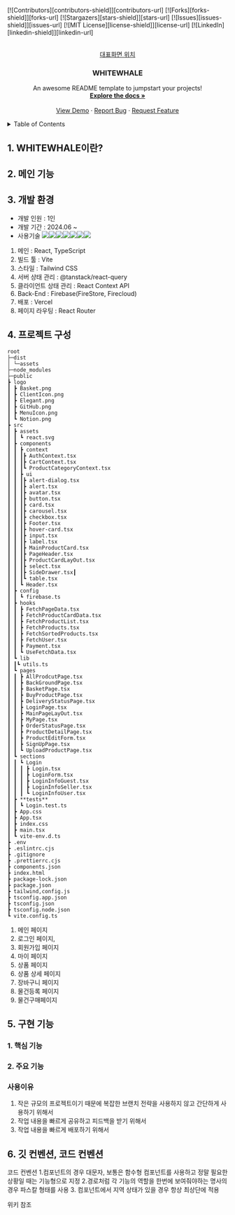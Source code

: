 <a id="readme-top"></a>

<!--
*** Thanks for checking out the Best-README-Template. If you have a suggestion
*** that would make this better, please fork the repo and create a pull request
*** or simply open an issue with the tag "enhancement".
*** Don't forget to give the project a star!
*** Thanks again! Now go create something AMAZING! :D
-->

<!-- PROJECT SHIELDS -->
<!--
*** I'm using markdown "reference style" links for readability.
*** Reference links are enclosed in brackets [ ] instead of parentheses ( ).
*** See the bottom of this document for the declaration of the reference variables
*** for contributors-url, forks-url, etc. This is an optional, concise syntax you may use.
*** https://www.markdownguide.org/basic-syntax/#reference-style-links
-->

[![Contributors][contributors-shield]][contributors-url]
[![Forks][forks-shield]][forks-url]
[![Stargazers][stars-shield]][stars-url]
[![Issues][issues-shield]][issues-url]
[![MIT License][license-shield]][license-url]
[![LinkedIn][linkedin-shield]][linkedin-url]

<!-- PROJECT LOGO -->
<br />
<div align="center">
  <a href="https://github.com/othneildrew/Best-README-Template">
 대표화면 위치 <WHiteWhale></WHiteWhale>
  </a>

  <h3 align="center">WHITEWHALE</h3>

  <p align="center">
    An awesome README template to jumpstart your projects!
    <br />
    <a href="https://github.com/othneildrew/Best-README-Template"><strong>Explore the docs »</strong></a>
    <br />
    <br />
    <a href="https://github.com/othneildrew/Best-README-Template">View Demo</a>
    ·
    <a href="https://github.com/othneildrew/Best-README-Template/issues/new?labels=bug&template=bug-report---.md">Report Bug</a>
    ·
    <a href="https://github.com/othneildrew/Best-README-Template/issues/new?labels=enhancement&template=feature-request---.md">Request Feature</a>
  </p>
</div>

<!-- TABLE OF CONTENTS -->
<details>
  <summary>Table of Contents</summary>
  <ol>
    <li>
      <a href="#about-the-project">프로젝트 소개 </a>
      <ul>
        <li><a href="#built-with">설계 이유</a></li>
      </ul>
    </li>
    <li>
      <a href="#getting-started">실행 조건</a>
      <ul>
        <li><a href="#prerequisites">사용방법</a></li>
        <li><a href="#installation">Installation</a></li>
      </ul>
    </li>
    <li><a href="#usage">개발기술</a></li>
    <li><a href="#roadmap">프로젝트 구조</a></li>
    <li><a href="#contributing">핵심기능</a></li>
    <li><a href="#license">페이지별 기능</a></li>
    <li><a href="#contact">트러블 슈팅</a></li>
    <li><a href="#acknowledgments">개선목표</a></li>
    <li><a href="#acknowledgments">프로젝트 후기</a></li>
  </ol>
</details>

## 1. WHITEWHALE이란?

## 2. 메인 기능

## 3. 개발 환경

- 개발 인원 : 1인
- 개발 기간 : 2024.06 ~
- 사용기술
  <img src="https://img.shields.io/badge/React-61DAFB?style=for-the-badge&logo=React&logoColor=white"><img src="https://img.shields.io/badge/TypeScript-3178C6?style=for-the-badge&logo=TypeScript&logoColor=white"><img src="https://img.shields.io/badge/Vite-646CFF?style=for-the-badge&logo=Vite&logoColor=white"><img src="https://img.shields.io/badge/Tailwind CSS-06B6D4?style=for-the-badge&logo=Tailwind CSS&logoColor=white"><img src="https://img.shields.io/badge/ReactQuery-FF4154?style=for-the-badge&logo=react-query&logoColor=white"><img src="https://img.shields.io/badge/Axios-5A29E4?style=for-the-badge&logo=Axios&logoColor=white"><img src="https://img.shields.io/badge/FireBase-DD2C00?style=for-the-badge&logo=FireBase&logoColor=white">

1. 메인 : React, TypeScript
2. 빌드 툴 : Vite
3. 스타일 : Tailwind CSS
4. 서버 상태 관리 : @tanstack/react-query
5. 클라이언트 상태 관리 : React Context API
6. Back-End : Firebase(FireStore, Firecloud)
7. 배포 : Vercel
8. 페이지 라우팅 : React Router

## 4. 프로젝트 구성
```
root
├─dist
│ └─assets
├─node_modules
├─public
┣ logo
┃ ┣ Basket.png
┃ ┣ ClientIcon.png
┃ ┣ Elegant.png
┃ ┣ GitHub.png
┃ ┣ MenuIcon.png
┃ ┗ Notion.png
┣ src
┃ ┣ assets
┃ ┃ ┗ react.svg
┃ ┣ components
┃ ┃ ┣ context
┃ ┃ ┃┣ AuthContext.tsx
┃ ┃ ┃┣ CartContext.tsx
┃ ┃ ┃┗ ProductCategoryContext.tsx
┃ ┃ ┣ ui
┃ ┃ ┃┣ alert-dialog.tsx
┃ ┃ ┃┣ alert.tsx
┃ ┃ ┃┣ avatar.tsx
┃ ┃ ┃┣ button.tsx
┃ ┃ ┃┣ card.tsx
┃ ┃ ┃┣ carousel.tsx
┃ ┃ ┃┣ checkbox.tsx
┃ ┃ ┃┣ Footer.tsx
┃ ┃ ┃┣ hover-card.tsx
┃ ┃ ┃┣ input.tsx
┃ ┃ ┃┣ label.tsx
┃ ┃ ┃┣ MainProductCard.tsx
┃ ┃ ┃┣ PageHeader.tsx
┃ ┃ ┃┣ ProductCardLayOut.tsx
┃ ┃ ┃┣ select.tsx
┃ ┃ ┃┣ SideDrawer.tsx┃
┃ ┃ ┃┗ table.tsx
┃ ┃ ┗ Header.tsx
┃ ┣ config
┃ ┃ ┗ firebase.ts
┃ ┣ hooks
┃ ┃ ┣ FetchPageData.tsx
┃ ┃ ┣ FetchProductCardData.tsx
┃ ┃ ┣ FetchProductList.tsx
┃ ┃ ┣ FetchProducts.tsx
┃ ┃ ┣ FetchSortedProducts.tsx
┃ ┃ ┣ FetchUser.tsx
┃ ┃ ┣ Payment.tsx
┃ ┃ ┗ UseFetchData.tsx
┃ ┗ lib
┃ ┃┗ utils.ts
┃ ┗ pages
┃ ┃ ┣ AllProdcutPage.tsx
┃ ┃ ┣ BackGroundPage.tsx
┃ ┃ ┣ BasketPage.tsx
┃ ┃ ┣ BuyProductPage.tsx
┃ ┃ ┣ DeliveryStatusPage.tsx
┃ ┃ ┣ LoginPage.tsx
┃ ┃ ┣ MainPageLayOut.tsx
┃ ┃ ┣ MyPage.tsx
┃ ┃ ┣ OrderStatusPage.tsx
┃ ┃ ┣ ProductDetailPage.tsx
┃ ┃ ┣ ProductEditForm.tsx
┃ ┃ ┣ SignUpPage.tsx
┃ ┃ ┗ UploadProductPage.tsx
┃ ┗ sections
┃ ┃ ┗ Login
┃ ┃ ┃ ┣ Login.tsx
┃ ┃ ┃ ┣ LoginForm.tsx
┃ ┃ ┃ ┣ LoginInfoGuest.tsx
┃ ┃ ┃ ┣ LoginInfoSeller.tsx
┃ ┃ ┃ ┗ LoginInfoUser.tsx
┃ ┣ **tests**
┃ ┃ ┗ Login.test.ts
┃ ┣ App.css
┃ ┣ App.tsx
┃ ┣ index.css
┃ ┣ main.tsx
┃ ┗ vite-env.d.ts
┣ .env
┣ .eslintrc.cjs
┣ .gitignore
┣ .prettierrc.cjs
┣ components.json
┣ index.html
┣ package-lock.json
┣ package.json
┣ tailwind,config.js
┣ tsconfig.app.json
┣ tsconfig.json
┣ tsconfig.node.json
┗ vite.config.ts
```
1. 메인 페이지
2. 로그인 페이지,
3. 회원가입 페이지
4. 마이 페이지
5. 상품 페이지
6. 상품 상세 페이지
7. 장바구니 페이지
8. 물건등록 페이지
9. 물건구매페이지

## 5. 구현 기능

### 1. 핵심 기능

### 2. 주요 기능

### 사용이유

1. 작은 규모의 프로젝트이기 때문에 복잡한 브랜치 전략을 사용하지 않고 간단하게 사용하기 위해서
2. 작업 내용을 빠르게 공유하고 피드백을 받기 위해서
3. 작업 내용을 빠르게 배포하기 위해서

## 6. 깃 컨벤션, 코드 컨벤션

코드 컨벤션 1.컴포넌트의 경우 대문자, 보통은 함수형 컴포넌트를 사용하고 정말 필요한 상황일 때는
기능형으로 지정 2.경로처럼 각 기능의 역할을 한번에 보여줘야하는 명사의 경우 파스칼 형태를 사용 3. 컴포넌트에서 지역 상태가 있을 경우 항상 최상단에 적용

위키 참조
